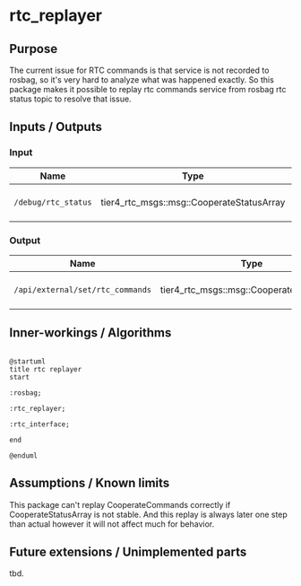 # rtc_replayer

## Purpose

The current issue for RTC commands is that service is not recorded to rosbag, so it's very hard to analyze what was happened exactly.
So this package makes it possible to replay rtc commands service from rosbag rtc status topic to resolve that issue.

## Inputs / Outputs

### Input

| Name                | Type                                      | Description                                     |
| ------------------- | ----------------------------------------- | ----------------------------------------------- |
| `/debug/rtc_status` | tier4_rtc_msgs::msg::CooperateStatusArray | CooperateStatusArray that is recorded in rosbag |

### Output

| Name                             | Type                                   | Description                                        |
| -------------------------------- | -------------------------------------- | -------------------------------------------------- |
| `/api/external/set/rtc_commands` | tier4_rtc_msgs::msg::CooperateCommands | CooperateCommands that is replayed by this package |

## Inner-workings / Algorithms

```plantuml

@startuml
title rtc replayer
start

:rosbag;

:rtc_replayer;

:rtc_interface;

end

@enduml

```

## Assumptions / Known limits

This package can't replay CooperateCommands correctly if CooperateStatusArray is not stable.
And this replay is always later one step than actual however it will not affect much for behavior.

## Future extensions / Unimplemented parts

tbd.
